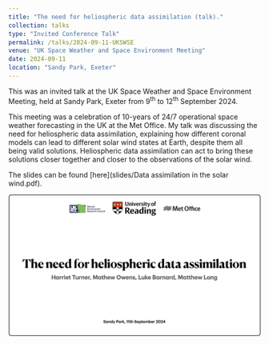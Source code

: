 ```yaml
---
title: "The need for heliospheric data assimilation (talk)."
collection: talks
type: "Invited Conference Talk"
permalink: /talks/2024-09-11-UKSWSE
venue: "UK Space Weather and Space Environment Meeting"
date: 2024-09-11
location: "Sandy Park, Exeter"
---
```


This was an invited talk at the UK Space Weather and Space Environment Meeting, held at Sandy Park, Exeter from 9<sup>th</sup> to 12<sup>th</sup> September 2024. 

This meeting was a celebration of 10-years of 24/7 operational space weather forecasting in the UK at the Met Office. My talk was discussing the need for heliospheric data assimilation, explaining how different coronal models can lead to different solar wind states at Earth, despite them all being valid solutions. Heliospheric data assimilation can act to bring these solutions closer together and closer to the observations of the solar wind. 

The slides can be found [here](slides/Data assimilation in the solar wind.pdf). 

![UKSWSE title slide](pictures/UKSWSE_title.jpg)
